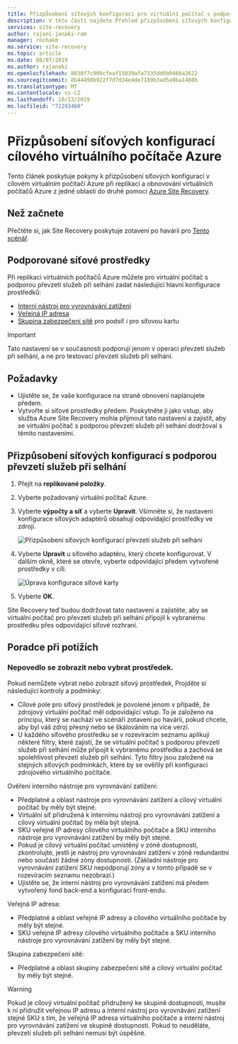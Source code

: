 ```yaml
---
title: Přizpůsobení síťových konfigurací pro virtuální počítač s podporou převzetí služeb při selhání | Microsoft Docs
description: V této části najdete Přehled přizpůsobení síťových konfigurací pro virtuální počítač s podporou převzetí služeb při selhání při replikaci virtuálních počítačů Azure pomocí Azure Site Recovery.
services: site-recovery
author: rajani-janaki-ram
manager: rochakm
ms.service: site-recovery
ms.topic: article
ms.date: 08/07/2019
ms.author: rajanaki
ms.openlocfilehash: 8038f7c909cfeaf15039afa7335dd6b0460a2622
ms.sourcegitcommit: 8b44498b922f7d7d34e4de7189b3ad5a9ba1488b
ms.translationtype: MT
ms.contentlocale: cs-CZ
ms.lasthandoff: 10/13/2019
ms.locfileid: "72293460"
---
```

# <a name="customize-networking-configurations-of-the-target-azure-vm"></a>Přizpůsobení síťových konfigurací cílového virtuálního počítače Azure

Tento článek poskytuje pokyny k přizpůsobení síťových konfigurací v cílovém virtuálním počítači Azure při replikaci a obnovování virtuálních počítačů Azure z jedné oblasti do druhé pomocí [Azure Site Recovery](site-recovery-overview.md).

## <a name="before-you-start"></a>Než začnete

Přečtěte si, jak Site Recovery poskytuje zotavení po havárii pro [Tento scénář](azure-to-azure-architecture.md).

## <a name="supported-networking-resources"></a>Podporované síťové prostředky

Při replikaci virtuálních počítačů Azure můžete pro virtuální počítač s podporou převzetí služeb při selhání zadat následující hlavní konfigurace prostředků:

- [Interní nástroj pro vyrovnávání zatížení](https://docs.microsoft.com/azure/load-balancer/load-balancer-standard-overview#what-is-standard-load-balancer)
- [Veřejná IP adresa](https://docs.microsoft.com/azure/virtual-network/virtual-network-ip-addresses-overview-arm#public-ip-addresses)
- [Skupina zabezpečení sítě](https://docs.microsoft.com/azure/virtual-network/manage-network-security-group) pro podsíť i pro síťovou kartu

 > [!IMPORTANT]
  > Tato nastavení se v současnosti podporují jenom v operaci převzetí služeb při selhání, a ne pro testovací převzetí služeb při selhání.

## <a name="prerequisites"></a>Požadavky

- Ujistěte se, že vaše konfigurace na straně obnovení naplánujete předem.
- Vytvořte si síťové prostředky předem. Poskytněte ji jako vstup, aby služba Azure Site Recovery mohla přijmout tato nastavení a zajistit, aby se virtuální počítač s podporou převzetí služeb při selhání dodržoval s těmito nastaveními.

## <a name="customize-failover-networking-configurations"></a>Přizpůsobení síťových konfigurací s podporou převzetí služeb při selhání

1. Přejít na **replikované položky**. 
2. Vyberte požadovaný virtuální počítač Azure.
3. Vyberte **výpočty a síť** a vyberte **Upravit**. Všimněte si, že nastavení konfigurace síťových adaptérů obsahují odpovídající prostředky ve zdroji. 

     ![Přizpůsobení síťových konfigurací převzetí služeb při selhání](media/azure-to-azure-customize-networking/edit-networking-properties.png)

4. Vyberte **Upravit** u síťového adaptéru, který chcete konfigurovat. V dalším okně, které se otevře, vyberte odpovídající předem vytvořené prostředky v cíli.

    ![Úprava konfigurace síťové karty](media/azure-to-azure-customize-networking/nic-drilldown.png) 

5. Vyberte **OK**.

Site Recovery teď budou dodržovat tato nastavení a zajistěte, aby se virtuální počítač pro převzetí služeb při selhání připojil k vybranému prostředku přes odpovídající síťové rozhraní.

## <a name="troubleshooting"></a>Poradce při potížích

### <a name="unable-to-view-or-select-a-resource"></a>Nepovedlo se zobrazit nebo vybrat prostředek.

Pokud nemůžete vybrat nebo zobrazit síťový prostředek, Projděte si následující kontroly a podmínky:

- Cílové pole pro síťový prostředek je povolené jenom v případě, že zdrojový virtuální počítač měl odpovídající vstup. To je založeno na principu, který se nachází ve scénáři zotavení po havárii, pokud chcete, aby byl váš zdroj přesný nebo se škálováním na více verzí.
- U každého síťového prostředku se v rozevíracím seznamu aplikují některé filtry, které zajistí, že se virtuální počítač s podporou převzetí služeb při selhání může připojit k vybranému prostředku a zachová se spolehlivost převzetí služeb při selhání. Tyto filtry jsou založené na stejných síťových podmínkách, které by se ověřily při konfiguraci zdrojového virtuálního počítače.

Ověření interního nástroje pro vyrovnávání zatížení:

- Předplatné a oblast nástroje pro vyrovnávání zatížení a cílový virtuální počítač by měly být stejné.
- Virtuální síť přidružená k internímu nástroji pro vyrovnávání zatížení a cílový virtuální počítač by měla být stejná.
- SKU veřejné IP adresy cílového virtuálního počítače a SKU interního nástroje pro vyrovnávání zatížení by měly být stejné.
- Pokud je cílový virtuální počítač umístěný v zóně dostupnosti, zkontrolujte, jestli je nástroj pro vyrovnávání zatížení v zóně redundantní nebo součástí žádné zóny dostupnosti. (Základní nástroje pro vyrovnávání zatížení SKU nepodporují zóny a v tomto případě se v rozevíracím seznamu nezobrazí.)
- Ujistěte se, že interní nástroj pro vyrovnávání zatížení má předem vytvořený fond back-end a konfiguraci front-endu.


Veřejná IP adresa:
    
- Předplatné a oblast veřejné IP adresy a cílového virtuálního počítače by měly být stejné.
- SKU veřejné IP adresy cílového virtuálního počítače a SKU interního nástroje pro vyrovnávání zatížení by měly být stejné.

Skupina zabezpečení sítě:
- Předplatné a oblast skupiny zabezpečení sítě a cílový virtuální počítač by měly být stejné.


> [!WARNING]
> Pokud je cílový virtuální počítač přidružený ke skupině dostupnosti, musíte k ní přidružit veřejnou IP adresu a interní nástroj pro vyrovnávání zatížení stejné SKU s tím, že veřejná IP adresa virtuálního počítače a interní nástroj pro vyrovnávání zatížení ve skupině dostupnosti. Pokud to neuděláte, převzetí služeb při selhání nemusí být úspěšné.
